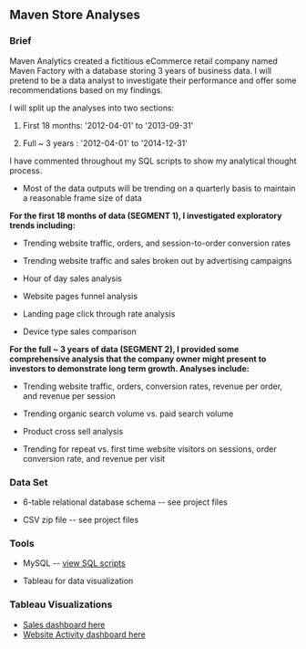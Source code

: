 <H2>Maven Store Analyses</H2>

<H3> Brief </H3>

Maven Analytics created a fictitious eCommerce retail company named
Maven Factory with a database storing 3 years of business data. I will
pretend to be a data analyst to investigate their performance and offer
some recommendations based on my findings.


I will split up the analyses into two sections:

1)  First 18 months: '2012-04-01' to '2013-09-31'

2)  Full \~ 3 years : '2012-04-01' to '2014-12-31'


I have commented throughout my SQL scripts to show my analytical thought
process.

-   Most of the data outputs will be trending on a quarterly basis to
    maintain a reasonable frame size of data


**For the first 18 months of data (SEGMENT 1), I investigated exploratory
trends including:**

-   Trending website traffic, orders, and session-to-order conversion
    rates

-   Trending website traffic and sales broken out by advertising
    campaigns

-   Hour of day sales analysis

-   Website pages funnel analysis

-   Landing page click through rate analysis

-   Device type sales comparison


**For the full \~ 3 years of data (SEGMENT 2), I provided some
comprehensive analysis that the company owner might present to investors
to demonstrate long term growth. Analyses include:**

-   Trending website traffic, orders, conversion rates, revenue per
    order, and revenue per session

-   Trending organic search volume vs. paid search volume

-   Product cross sell analysis

-   Trending for repeat vs. first time website visitors on sessions,
    order conversion rate, and revenue per visit


<H3> Data Set </H3>

-   6-table relational database schema -- see project files

-   CSV zip file -- see project files


<H3> Tools </H3>

-   MySQL -- [view SQL
    scripts](https://github.com/nickrspence/eCommerce-company-performance-analysis/blob/main/FINAL_maven_sql_project.sql)

-   Tableau for data visualization


<H3> Tableau Visualizations </H3>


-   [Sales dashboard
    here](https://public.tableau.com/app/profile/nick.spence3425/viz/Maven_Sales_Dashboard/Dashboard1?publish=yes)
-    [Website Activity dashboard
    here](https://public.tableau.com/app/profile/nick.spence3425/viz/Maven_WebsiteActivity_Dashboard/Dashboard2?publish=yes)
